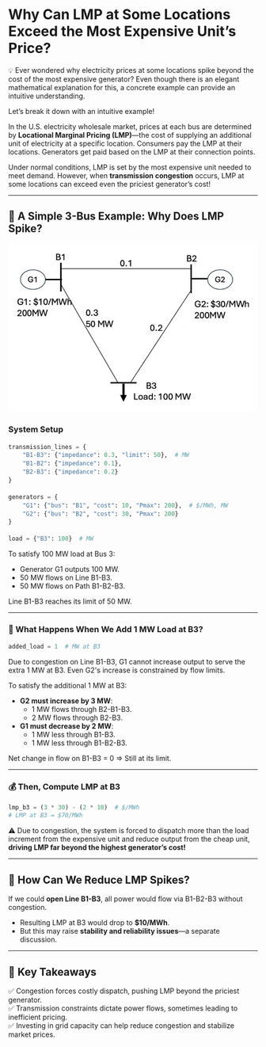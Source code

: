 # Why Can LMP at Some Locations Exceed the Most Expensive Unit’s Price?

💡 Ever wondered why electricity prices at some locations spike beyond the cost of the most expensive generator? Even though there is an elegant mathematical explanation for this, a concrete example can provide an intuitive understanding.

Let’s break it down with an intuitive example!

In the U.S. electricity wholesale market, prices at each bus are determined by **Locational Marginal Pricing (LMP)**—the cost of supplying an additional unit of electricity at a specific location. Consumers pay the LMP at their locations. Generators get paid based on the LMP at their connection points.

Under normal conditions, LMP is set by the most expensive unit needed to meet demand. However, when **transmission congestion** occurs, LMP at some locations can exceed even the priciest generator’s cost!

---

## 🔎 A Simple 3-Bus Example: Why Does LMP Spike?

![Fig. 1. The 3-bus illustration example](3bus.jpeg)
### System Setup

```python
transmission_lines = {
    "B1-B3": {"impedance": 0.3, "limit": 50},  # MW
    "B1-B2": {"impedance": 0.1},
    "B2-B3": {"impedance": 0.2}
}

generators = {
    "G1": {"bus": "B1", "cost": 10, "Pmax": 200},  # $/MWh, MW
    "G2": {"bus": "B2", "cost": 30, "Pmax": 200}
}

load = {"B3": 100}  # MW
```

To satisfy 100 MW load at Bus 3:
- Generator G1 outputs 100 MW.
- 50 MW flows on Line B1-B3.
- 50 MW flows on Path B1-B2-B3.

Line B1-B3 reaches its limit of 50 MW.

---

### 🚀 What Happens When We Add 1 MW Load at B3?

```python
added_load = 1  # MW at B3
```

Due to congestion on Line B1-B3, G1 cannot increase output to serve the extra 1 MW at B3. Even G2's increase is constrained by flow limits.

To satisfy the additional 1 MW at B3:
- **G2 must increase by 3 MW**:
  - 1 MW flows through B2-B1-B3.
  - 2 MW flows through B2-B3.
- **G1 must decrease by 2 MW**:
  - 1 MW less through B1-B3.
  - 1 MW less through B1-B2-B3.

Net change in flow on B1-B3 = 0 ⇒ Still at its limit.

---

### 💰 Then, Compute LMP at B3

```python
lmp_b3 = (3 * 30) - (2 * 10)  # $/MWh
# LMP at B3 = $70/MWh
```

⚠️ Due to congestion, the system is forced to dispatch more than the load increment from the expensive unit and reduce output from the cheap unit, **driving LMP far beyond the highest generator’s cost!**

---

## 🔄 How Can We Reduce LMP Spikes?

If we could **open Line B1-B3**, all power would flow via B1-B2-B3 without congestion.

- Resulting LMP at B3 would drop to **$10/MWh**.
- But this may raise **stability and reliability issues**—a separate discussion.

---

## 🔑 Key Takeaways

✅ Congestion forces costly dispatch, pushing LMP beyond the priciest generator.  
✅ Transmission constraints dictate power flows, sometimes leading to inefficient pricing.  
✅ Investing in grid capacity can help reduce congestion and stabilize market prices.
